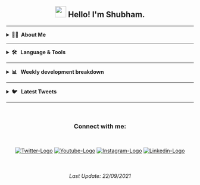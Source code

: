 <!-- Greeting Message | START  -->

<h2 align="center"> <img width="30px" src="https://imshubbh.com/Github/waving-hand.gif" /> Hello! I'm Shubham. </h2>

<!-- Greeting Message | END  -->

---

<!-- About ME | START  -->

<details>
  <summary><b>👨‍💻&nbsp; About Me </b></summary>

  <br>

- 🌱 &nbsp; I’m currently learning **Js and React**
- 💬 &nbsp; Ask me about **Js, React and Python**
- 📫 &nbsp; How to reach me: [@imshubbh](https://twitter.com/imshubbh) on Twitter
- ⚡ &nbsp; Fun fact: Big Fan of the :v: emoji

</details>

<!-- About ME | END  -->

---

<!-- Language And Tools | START  -->

<details>
  <summary><b>🛠️ &nbsp; Language & Tools  </b></summary>
  <br/>

<div align="center">

[![Html](https://img.shields.io/badge/HTML5-E34F26?style=for-the-badge&logo=html5&logoColor=white)][website]
[![CSS](https://img.shields.io/badge/CSS3-1572B6?style=for-the-badge&logo=css3&logoColor=white)][website]
[![JavaScript](https://img.shields.io/badge/JavaScript-F7DF1E?style=for-the-badge&logo=javascript&logoColor=black)][website]
[![Python](https://img.shields.io/badge/Python-3776AB?style=for-the-badge&logo=python&logoColor=white)][website]
[![Json](https://img.shields.io/badge/json-5E5C5C?style=for-the-badge&logo=json&logoColor=white)][website]

[![React](https://img.shields.io/badge/React-20232A?style=for-the-badge&logo=react&logoColor=61DAFB)][website]
[![Django](https://img.shields.io/badge/Django-092E20?style=for-the-badge&logo=django&logoColor=green)][website]
[![Bootstrap](https://img.shields.io/badge/Bootstrap-563D7C?style=for-the-badge&logo=bootstrap&logoColor=white)][website]

[![VS](https://img.shields.io/badge/Visual_Studio_Code-0078D4?style=for-the-badge&logo=visual%20studio%20code&logoColor=white)][website]

</div>

</details>
<!-- Language And Tools | END   -->

---

<!-- Weekly Breakdown | START  -->

<details>
  <summary><b>📊 &nbsp; Weekly development breakdown </b></summary>
  <br/>

<!--START_SECTION:waka-->

```text
Python   31 mins         █████████████████████████   100.00 %
```

<!--END_SECTION:waka-->

</details>

<!-- Weekly Breakdown | END  -->

<!-- Current Reading | START  -->

  <!-- <b>📚 &nbsp; Books I'm currently reading </b></summary>
  <br/> -->

<!-- GOODREADS-LIST:START -->

<!-- GOODREADS-LIST:END -->

<!-- <p align="center">📚 &nbsp; Last 5 Books I've Read 🤓 </p> -->

<!-- GOODREADS-READ-LIST:START -->

<!-- GOODREADS-READ-LIST:END -->

<!-- Current Reading | END  -->

---

<!-- Latest Tweets | START  -->

<details>

<summary><b> 🐦 &nbsp; Latest Tweets</b></summary>
<br>

<p align="center"><a href="https://twitter.com/imshubbh"><img src="https://github-readme-twitter.gazf.vercel.app/api?id=imshubbh&show_reply=off&amp;layout=wide" alt="github-readme-twitter"></a></p>
</div>

</details>

<!-- Latest Tweets | END   -->

---

<!-- Social Profile | START  -->

<br>
<h3 align="center">Connect with me:</h3>
<br>
<div align="center">

[![Twitter-Logo](https://img.shields.io/badge/Twitter-1DA1F2?style=for-the-badge&logo=twitter&logoColor=white)][twitter]
[![Youtube-Logo](https://img.shields.io/badge/YouTube-FF0000?style=for-the-badge&logo=youtube&logoColor=white)][youtube]
[![Instagram-Logo](https://img.shields.io/badge/Instagram-E4405F?style=for-the-badge&logo=instagram&logoColor=white)][instagram]
[![Linkedin-Logo](https://img.shields.io/badge/LinkedIn-0077B5?style=for-the-badge&logo=linkedin&logoColor=white)][linkedin]

<!-- Social Profile | END -->

<br>
<div align="center">

<h6>Last Update: 22/09/2021</h6>

<div>

<!-- Social MEDIA  -->

[website]: https://imshubbh.com
[facebook]: https://facebook.com/imshubbh
[youtube]: https://youtube.com/c/imshubbh
[twitter]: https://twitter.com/imshubbh
[instagram]: https://instagram.com/imshubbh
[github]: https://github.com/imshubbh
[linkedin]: https://linkedin.com/in/imshubbh/
